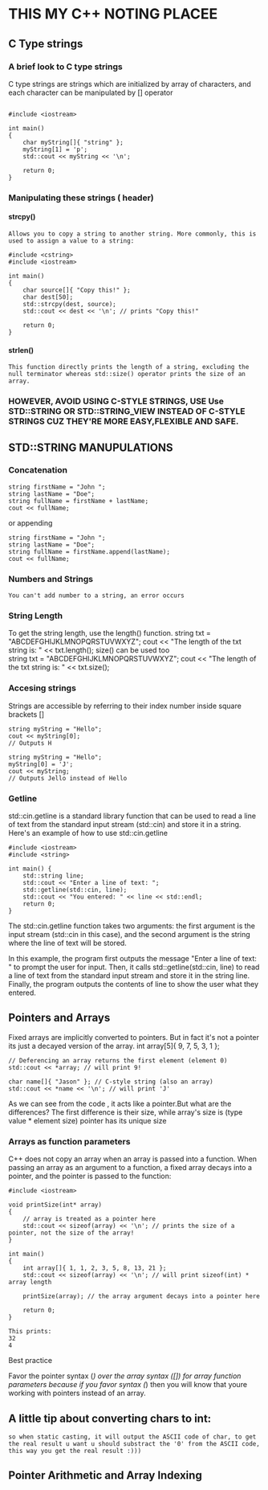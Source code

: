 # THIS MY C++ NOTING PLACEE
## C Type strings
### A brief look to C type strings
C type strings are strings which are initialized by array of characters, and each character can be manipulated by [] operator 
```

#include <iostream>

int main()
{
    char myString[]{ "string" };
    myString[1] = 'p';
    std::cout << myString << '\n';

    return 0;
}
```
### Manipulating these strings (<cstring> header)
#### strcpy()
    Allows you to copy a string to another string. More commonly, this is used to assign a value to a string:
```
#include <cstring>
#include <iostream>

int main()
{
    char source[]{ "Copy this!" };
    char dest[50];
    std::strcpy(dest, source);
    std::cout << dest << '\n'; // prints "Copy this!"

    return 0;
}
```
#### strlen()
    This function directly prints the length of a string, excluding the null terminator whereas std::size() operator prints the size of an array.
### HOWEVER, AVOID USING C-STYLE STRINGS, USE Use STD::STRING OR STD::STRING_VIEW INSTEAD OF C-STYLE STRINGS CUZ THEY'RE MORE EASY,FLEXIBLE AND SAFE.
## STD::STRING MANUPULATIONS
### Concatenation
    
    string firstName = "John ";
    string lastName = "Doe";
    string fullName = firstName + lastName;
    cout << fullName;
    
or appending
    
    string firstName = "John ";
    string lastName = "Doe";
    string fullName = firstName.append(lastName);
    cout << fullName;
### Numbers and Strings
    You can't add number to a string, an error occurs
### String Length
To get the string length, use the length() function.
    string txt = "ABCDEFGHIJKLMNOPQRSTUVWXYZ";
    cout << "The length of the txt string is: " << txt.length();
size() can be used too  
    string txt = "ABCDEFGHIJKLMNOPQRSTUVWXYZ";
    cout << "The length of the txt string is: " << txt.size();
### Accesing strings
Strings are accessible by referring to their index number inside square brackets []
    
    string myString = "Hello";
    cout << myString[0];
    // Outputs H
    
    string myString = "Hello";
    myString[0] = 'J';
    cout << myString;
    // Outputs Jello instead of Hello
    
### Getline
std::cin.getline is a standard library function that can be used to read a line of text from the standard input stream (std::cin) and store it in a string. Here's an example of how to use std::cin.getline
    
    #include <iostream>
    #include <string>

    int main() {
        std::string line;
        std::cout << "Enter a line of text: ";
        std::getline(std::cin, line);
        std::cout << "You entered: " << line << std::endl;
        return 0;
    }
The std::cin.getline function takes two arguments: the first argument is the input stream (std::cin in this case), and the second argument is the string where the      line of text will be stored.

In this example, the program first outputs the message "Enter a line of text: " to prompt the user for input. Then, it calls std::getline(std::cin, line) to read a     line of text from the standard input stream and store it in the string line. Finally, the program outputs the contents of line to show the user what they entered.
## Pointers and Arrays
 Fixed arrays are implicitly converted to pointers. But in fact it's not a pointer its just a decayed version of the array.
    int array[5]{ 9, 7, 5, 3, 1 };

    // Deferencing an array returns the first element (element 0)
    std::cout << *array; // will print 9!

    char name[]{ "Jason" }; // C-style string (also an array)
    std::cout << *name << '\n'; // will print 'J'
    
As we can see from the code , it acts like a pointer.But what are the differences? The first difference is their size, while array's size is (type value * element     size) pointer has its unique size
    
### Arrays as function parameters
C++ does not copy an array when an array is passed into a function. When passing an array as an argument to a function, a fixed array decays into a pointer, and       the pointer is passed to the function:
    
    #include <iostream>

    void printSize(int* array)
    {
        // array is treated as a pointer here
        std::cout << sizeof(array) << '\n'; // prints the size of a pointer, not the size of the array!
    }

    int main()
    {
        int array[]{ 1, 1, 2, 3, 5, 8, 13, 21 };
        std::cout << sizeof(array) << '\n'; // will print sizeof(int) * array length

        printSize(array); // the array argument decays into a pointer here

        return 0;
    }
    
    This prints: 
    32
    4
Best practice

Favor the pointer syntax (*) over the array syntax ([]) for array function parameters because if you favor syntax (*) then you will know that youre working with pointers instead of an array.
    
## A little tip about converting chars to int:
    so when static casting, it will output the ASCII code of char, to get the real result u want u should substract the '0' from the ASCII code, this way you get the real result :)))
## Pointer Arithmetic and Array Indexing
